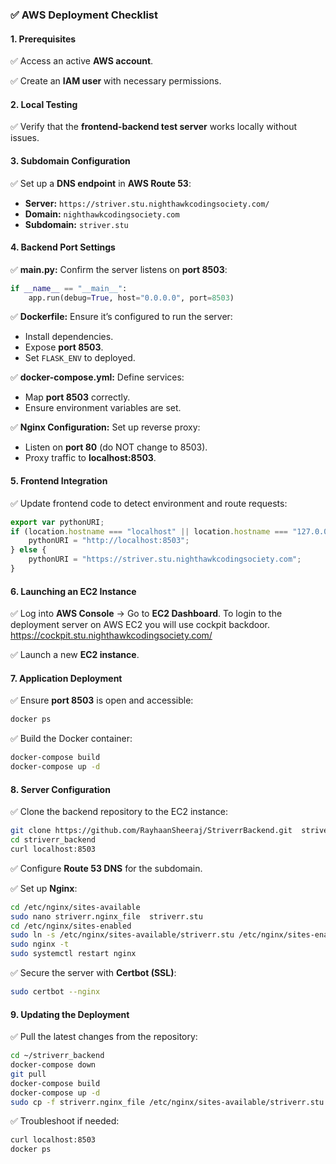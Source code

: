 ### ✅ **AWS Deployment Checklist**

#### **1. Prerequisites**
✅ Access an active **AWS account**.

✅ Create an **IAM user** with necessary permissions.

#### **2. Local Testing**
✅ Verify that the **frontend-backend test server** works locally without issues.

#### **3. Subdomain Configuration**
✅ Set up a **DNS endpoint** in **AWS Route 53**:
  - **Server:** `https://striver.stu.nighthawkcodingsociety.com/`
  - **Domain:** `nighthawkcodingsociety.com`
  - **Subdomain:** `striver.stu`

#### **4. Backend Port Settings**
✅ **main.py:** Confirm the server listens on **port 8503**:
  ```python
  if __name__ == "__main__":
      app.run(debug=True, host="0.0.0.0", port=8503)
  ```
✅ **Dockerfile:** Ensure it’s configured to run the server:
  - Install dependencies.
  - Expose **port 8503**.
  - Set `FLASK_ENV` to deployed.

✅ **docker-compose.yml:** Define services:
  - Map **port 8503** correctly.
  - Ensure environment variables are set.

✅ **Nginx Configuration:** Set up reverse proxy:
  - Listen on **port 80** (do NOT change to 8503).
  - Proxy traffic to **localhost:8503**.

#### **5. Frontend Integration**
✅ Update frontend code to detect environment and route requests:
  ```javascript
  export var pythonURI;
  if (location.hostname === "localhost" || location.hostname === "127.0.0.1") {
      pythonURI = "http://localhost:8503";
  } else {
      pythonURI = "https://striver.stu.nighthawkcodingsociety.com";
  }
  ```

#### **6. Launching an EC2 Instance**
✅ Log into **AWS Console** → Go to **EC2 Dashboard**. To login to the deployment server on AWS EC2 you will use cockpit backdoor. https://cockpit.stu.nighthawkcodingsociety.com/

✅ Launch a new **EC2 instance**.

#### **7. Application Deployment**
✅ Ensure **port 8503** is open and accessible:
  ```bash
  docker ps
  ```
✅ Build the Docker container:
  ```bash
  docker-compose build
  docker-compose up -d
  ```

#### **8. Server Configuration**
✅ Clone the backend repository to the EC2 instance:
  ```bash
  git clone https://github.com/RayhaanSheeraj/StriverrBackend.git  striverr_backend
  cd striverr_backend
  curl localhost:8503
  ```
✅ Configure **Route 53 DNS** for the subdomain.

✅ Set up **Nginx**:
  ```bash
  cd /etc/nginx/sites-available
  sudo nano striverr.nginx_file  striverr.stu
  cd /etc/nginx/sites-enabled
  sudo ln -s /etc/nginx/sites-available/striverr.stu /etc/nginx/sites-enabled
  sudo nginx -t
  sudo systemctl restart nginx
  ```
✅ Secure the server with **Certbot (SSL)**:
  ```bash
  sudo certbot --nginx
  ```

#### **9. Updating the Deployment**
✅ Pull the latest changes from the repository:
  ```bash
  cd ~/striverr_backend
  docker-compose down
  git pull
  docker-compose build
  docker-compose up -d
  sudo cp -f striverr.nginx_file /etc/nginx/sites-available/striverr.stu
  ```
✅ Troubleshoot if needed:
  ```bash
  curl localhost:8503
  docker ps
  ```